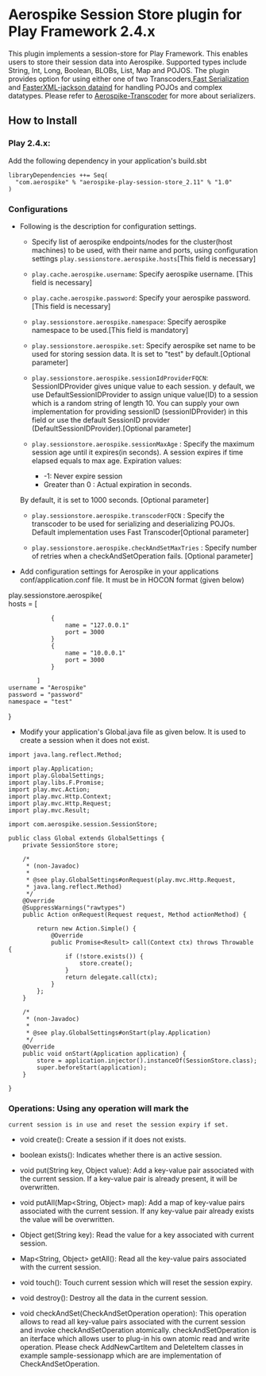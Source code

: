 # Aerospike Session Store plugin for Play Framework 2.4.x

This plugin implements a session-store for Play Framework. This enables users to store their session 
data into Aerospike. Supported types include String, Int, Long, Boolean, BLOBs, List, Map and POJOS. 
The plugin provides option for using either one of two Transcoders,[Fast Serialization](https://github.com/RuedigerMoeller/fast-serialization) 
and [FasterXML-jackson dataind](https://github.com/FasterXML/jackson-databind/wiki/Serialization-Features)
for handling POJOs and complex datatypes. Please refer to [Aerospike-Transcoder](https://github.com/aerospike/aerospike-java-plugins/tree/master/transcoder) for more about serializers.

## How to Install

### Play 2.4.x:

Add the following dependency in your application's build.sbt 

```
libraryDependencies ++= Seq(
  "com.aerospike" % "aerospike-play-session-store_2.11" % "1.0"
)
```

### Configurations

* Following is the description for configuration settings.
	
	* Specify list of aerospike endpoints/nodes for the cluster(host machines) to be used, with their
	 name and ports, using configuration settings ```play.sessionstore.aerospike.hosts```[This field is necessary]
	
	* ```play.cache.aerospike.username```: Specify aerospike username. [This field is necessary]
	  
	* ```play.cache.aerospike.password```: Specify your aerospike password. [This field is necessary]

	* ```play.sessionstore.aerospike.namespace```: Specify aerospike namespace to be used.[This field is mandatory]

	* ```play.sessionstore.aerospike.set```: Specify aerospike set name to be used for storing session data. 
	It is set to "test" by default.[Optional parameter]

	* ```play.sessionstore.aerospike.sessionIdProviderFQCN```: SessionIDProvider gives unique value to each session.
	y default, we use DefaultSessionIDProvider to assign unique value(ID) to a session which is a random string of length 10. 
	You can supply your own implementation for providing sessionID (sessionIDProvider) in this field or use the default SessionID provider 
	(DefaultSessionIDProvider).[Optional parameter]

	* ```play.sessionstore.aerospike.sessionMaxAge``` : Specify the maximum session age until it expires(in seconds). A session expires if time elapsed equals to max age.
	Expiration values:  
		- -1: Never expire session
		- Greater than 0 : Actual expiration in seconds.

	By default, it is set to 1000 seconds. [Optional parameter]

	* ```play.sessionstore.aerospike.transcoderFQCN``` : Specify the transcoder to be used for 
	serializing and deserializing POJOs. Default implementation uses Fast Transcoder[Optional parameter]

	* ```play.sessionstore.aerospike.checkAndSetMaxTries``` : Specify number of retries when 
	a checkAndSetOperation fails. [Optional parameter]

* Add configuration settings for Aerospike in your applications conf/application.conf file.
It must be in HOCON format (given below)

play.sessionstore.aerospike{	
	hosts = [
				
				{
					name = "127.0.0.1"
					port = 3000
				}
				{
					name = "10.0.0.1"
					port = 3000
				}

			]
	username = "Aerospike"
	password = "password"
	namespace = "test"
	
}

* Modify your application's Global.java file as given below.
It is used to create a session when it does not exist.

```
import java.lang.reflect.Method;

import play.Application;
import play.GlobalSettings;
import play.libs.F.Promise;
import play.mvc.Action;
import play.mvc.Http.Context;
import play.mvc.Http.Request;
import play.mvc.Result;

import com.aerospike.session.SessionStore;

public class Global extends GlobalSettings {
    private SessionStore store;

    /*
     * (non-Javadoc)
     *
     * @see play.GlobalSettings#onRequest(play.mvc.Http.Request,
     * java.lang.reflect.Method)
     */
    @Override
    @SuppressWarnings("rawtypes")
    public Action onRequest(Request request, Method actionMethod) {

        return new Action.Simple() {
            @Override
            public Promise<Result> call(Context ctx) throws Throwable {
                if (!store.exists()) {
                    store.create();
                }
                return delegate.call(ctx);
            }
        };
    }

    /*
     * (non-Javadoc)
     * 
     * @see play.GlobalSettings#onStart(play.Application)
     */
    @Override
    public void onStart(Application application) {
        store = application.injector().instanceOf(SessionStore.class);
        super.beforeStart(application);
    }

}
```

### Operations: Using any operation will mark the 
	current session is in use and reset the session expiry if set.

* void create():
	Create a session if it does not exists.

* boolean exists():
	Indicates whether there is an active session.

* void put(String key, Object value):
	Add a key-value pair associated with the current session. If a key-value pair is already present,
	it will be overwritten. 

* void putAll(Map<String, Object> map):
	Add a map of key-value pairs associated with the current session. If any key-value pair already exists 
	the value will be overwritten.

* Object get(String key):
	Read the value for a key associated with current session.

* Map<String, Object> getAll():
	Read all the key-value pairs associated with the current session.

* void touch():
	Touch current session which will reset the session expiry.

* void destroy():
	Destroy all the data in the current session.

* void checkAndSet(CheckAndSetOperation operation):
	This operation allows to read all key-value pairs associated with the current session 
	and invoke checkAndSetOperation atomically. checkAndSetOperation is an iterface which 
	allows user to plug-in his own atomic read and write operation. Please check 
	AddNewCartItem and DeleteItem classes in example sample-sessionapp which are
	are implementation of CheckAndSetOperation. 
